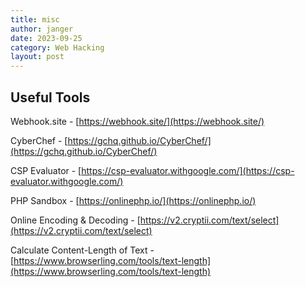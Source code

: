 ```yaml
---
title: misc
author: janger
date: 2023-09-25
category: Web Hacking
layout: post
---
```


## Useful Tools

Webhook.site - [https://webhook.site/](https://webhook.site/)

CyberChef - [https://gchq.github.io/CyberChef/](https://gchq.github.io/CyberChef/)

CSP Evaluator - [https://csp-evaluator.withgoogle.com/](https://csp-evaluator.withgoogle.com/)

PHP Sandbox - [https://onlinephp.io/](https://onlinephp.io/)

Online Encoding & Decoding - [https://v2.cryptii.com/text/select](https://v2.cryptii.com/text/select)

Calculate Content-Length of Text - [https://www.browserling.com/tools/text-length](https://www.browserling.com/tools/text-length)

